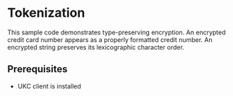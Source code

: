 # Tokenization

This sample code demonstrates type-preserving encryption. An encrypted credit card number appears as a properly formatted credit number. An encrypted string preserves its lexicographic character order.

## Prerequisites

* UKC client is installed
